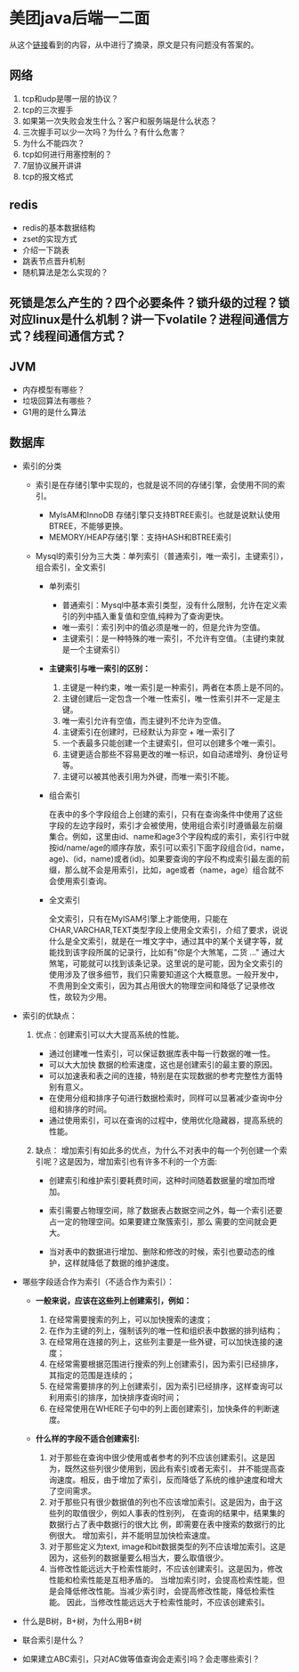 # 美团java后端一二面
从这个[链接]( https://www.nowcoder.com/discuss/714541?channel=-1&source_id=discuss_terminal_discuss_sim_nctrack&ncTraceId=ebcaf5249f0b4939a9ee865b43354242.9716.16520650114365732 )看到的内容，从中进行了摘录，原文是只有问题没有答案的。

## 网络
1. tcp和udp是哪一层的协议？
2. tcp的三次握手
3. 如果第一次失败会发生什么？客户和服务端是什么状态？
4. 三次握手可以少一次吗？为什么？有什么危害？
5. 为什么不能四次？
6. tcp如何进行用塞控制的？
7. 7层协议展开讲讲
8. tcp的报文格式

## redis
+ redis的基本数据结构
+ zset的实现方式
+ 介绍一下跳表
+ 跳表节点晋升机制
+ 随机算法是怎么实现的？

## 死锁是怎么产生的？四个必要条件？锁升级的过程？锁对应linux是什么机制？讲一下volatile？进程间通信方式？线程间通信方式？

## JVM
+ 内存模型有哪些？
+ 垃圾回算法有哪些？
+ G1用的是什么算法

## 数据库
+ 索引的分类
    + 索引是在存储引擎中实现的，也就是说不同的存储引擎，会使用不同的索引。
        + MyIsAM和InnoDB 存储引擎只支持BTREE索引。也就是说默认使用BTREE，不能够更换。
        + MEMORY/HEAP存储引擎：支持HASH和BTREE索引
        
    + Mysql的索引分为三大类：单列索引（普通索引，唯一索引，主键索引），组合索引，全文索引
       + 单列索引
            + 普通索引：Mysql中基本索引类型，没有什么限制，允许在定义索引的列中插入重复值和空值,纯粹为了查询更快。
            + 唯一索引：索引列中的值必须是唯一的，但是允许为空值。
            + 主键索引：是一种特殊的唯一索引，不允许有空值。（主键约束就是一个主键索引）
         
       + **主键索引与唯一索引的区别：**
            1. 主键是一种约束，唯一索引是一种索引，两者在本质上是不同的。
            2. 主键创建后一定包含一个唯一性索引，唯一性索引并不一定是主键。
            3. 唯一索引允许有空值，而主键列不允许为空值。
            4. 主键索引在创建时，已经默认为非空 + 唯一索引了
            5. 一个表最多只能创建一个主键索引，但可以创建多个唯一索引。
            6. 主键更适合那些不容易更改的唯一标识，如自动递增列、身份证号等。
            7. 主键可以被其他表引用为外键，而唯一索引不能。
            
        + 组合索引
          
          在表中的多个字段组合上创建的索引，只有在查询条件中使用了这些字段的左边字段时，索引才会被使用，使用组合索引时遵循最左前缀集合。例如，这里由id、name和age3个字段构成的索引，索引行中就按id/name/age的顺序存放，索引可以索引下面字段组合(id，name，age)、(id，name)或者(id)。如果要查询的字段不构成索引最左面的前缀，那么就不会是用索引，比如，age或者（name，age）组合就不会使用索引查询。
        + 全文索引
          
          全文索引，只有在MyISAM引擎上才能使用，只能在CHAR,VARCHAR,TEXT类型字段上使用全文索引，介绍了要求，说说什么是全文索引，就是在一堆文字中，通过其中的某个关键字等，就能找到该字段所属的记录行，比如有"你是个大煞笔，二货 ..." 通过大煞笔，可能就可以找到该条记录。这里说的是可能，因为全文索引的使用涉及了很多细节，我们只需要知道这个大概意思。一般开发中，不贵用到全文索引，因为其占用很大的物理空间和降低了记录修改性，故较为少用。

+ 索引的优缺点：
    1. 优点：创建索引可以大大提高系统的性能。
        + 通过创建唯一性索引，可以保证数据库表中每一行数据的唯一性。
        + 可以大大加快 数据的检索速度，这也是创建索引的最主要的原因。
        + 可以加速表和表之间的连接，特别是在实现数据的参考完整性方面特别有意义。
        + 在使用分组和排序子句进行数据检索时，同样可以显著减少查询中分组和排序的时间。
        + 通过使用索引，可以在查询的过程中，使用优化隐藏器，提高系统的性能。
    2. 缺点： 增加索引有如此多的优点，为什么不对表中的每一个列创建一个索引呢？这是因为，增加索引也有许多不利的一个方面:

       + 创建索引和维护索引要耗费时间，这种时间随着数据量的增加而增加。

       + 索引需要占物理空间，除了数据表占数据空间之外，每一个索引还要占一定的物理空间。如果要建立聚簇索引，那么                    需要的空间就会更大。

       + 当对表中的数据进行增加、删除和修改的时候，索引也要动态的维护，这样就降低了数据的维护速度。
    

+ 哪些字段适合作为索引（不适合作为索引）： 
    
  + **一般来说，应该在这些列上创建索引，例如：**
    1. 在经常需要搜索的列上，可以加快搜索的速度；
    2. 在作为主键的列上，强制该列的唯一性和组织表中数据的排列结构；
    3. 在经常用在连接的列上，这些列主要是一些外键，可以加快连接的速度；
    4. 在经常需要根据范围进行搜索的列上创建索引，因为索引已经排序，其指定的范围是连续的；
    5. 在经常需要排序的列上创建索引，因为索引已经排序，这样查询可以利用索引的排序，加快排序查询时间；
    6. 在经常使用在WHERE子句中的列上面创建索引，加快条件的判断速度。
      
  + **什么样的字段不适合创建索引:**
    1. 对于那些在查询中很少使用或者参考的列不应该创建索引。这是因为，既然这些列很少使用到，因此有索引或者无索引，
并不能提高查询速度。相反，由于增加了索引，反而降低了系统的维护速度和增大了空间需求。 
    2. 对于那些只有很少数据值的列也不应该增加索引。这是因为，由于这些列的取值很少，例如人事表的性别列，
在查询的结果中，结果集的数据行占了表中数据行的很大比 例，即需要在表中搜索的数据行的比例很大。
增加索引，并不能明显加快检索速度。
    3. 对于那些定义为text, image和bit数据类型的列不应该增加索引。这是因为，这些列的数据量要么相当大，要么取值很少。
    4. 当修改性能远远大于检索性能时，不应该创建索引。这是因为，修改性能和检索性能是互相矛盾的。
当增加索引时，会提高检索性能，但是会降低修改性能。当减少索引时，会提高修改性能，降低检索性能。
因此，当修改性能远远大于检索性能时，不应该创建索引。



+ 什么是B树，B+树，为什么用B+树
+ 联合索引是什么？
+ 如果建立ABC索引，只对AC做等值查询会走索引吗？会走哪些索引？

## 
